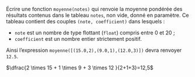 Écrire une fonction `moyenne(notes)` qui renvoie la moyenne pondérée des
résultats contenus dans le tableau `notes`, non vide, donné en paramètre. Ce
tableau contient des couples `(note, coefficient)` dans lesquels :

- `note` est un nombre de type flottant (`float`) compris entre 0 et 20 ;
- `coefficient` est un nombre entier strictement positif.

Ainsi l’expression `moyenne([(15.0,2),(9.0,1),(12.0,3)])` devra renvoyer `12.5`.

$\dfrac{2 \times 15 + 1 \times 9 + 3 \times 12 }{2+1+3}=12,5$